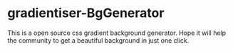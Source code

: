# gradientiser-BgGenerator

This is a open source css gradient background generator.
Hope it will help the community to get a beautiful background in just one click. 
